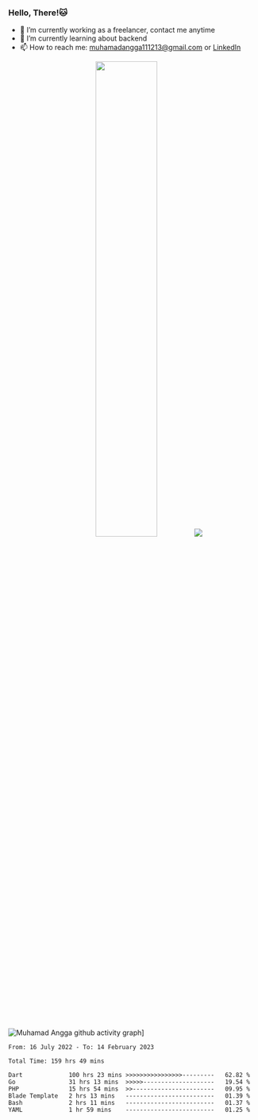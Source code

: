 
### Hello, There!🐱

- 🔭 I’m currently working as a freelancer, contact me anytime
- 🌱 I’m currently learning about backend
- 📫 How to reach me: [muhamadangga111213@gmail.com](mailto:muhamadangga111213@gmail.com) or [LinkedIn](https://www.linkedin.com/in/muhamad-angga)

<p align="center">
    <img width="49.5%" src="https://github-readme-stats.vercel.app/api?username=muhangga&count_private=true&theme=ocean_dark&show_icons=true" />
    &nbsp;
    <img src="https://github-readme-stats.vercel.app/api/top-langs/?username=muhangga&langs_count=8&layout=compact&theme=ocean_dark&show_icons=true" />
</p>

![Muhamad Angga github activity graph](https://github-readme-activity-graph.cyclic.app/graph?username=muhangga&custom_title=Angga&color=708090&theme=github-dark)]


<!--START_SECTION:waka-->

```text
From: 16 July 2022 - To: 14 February 2023

Total Time: 159 hrs 49 mins

Dart             100 hrs 23 mins >>>>>>>>>>>>>>>>---------   62.82 %
Go               31 hrs 13 mins  >>>>>--------------------   19.54 %
PHP              15 hrs 54 mins  >>-----------------------   09.95 %
Blade Template   2 hrs 13 mins   -------------------------   01.39 %
Bash             2 hrs 11 mins   -------------------------   01.37 %
YAML             1 hr 59 mins    -------------------------   01.25 %
```

<!--END_SECTION:waka-->
